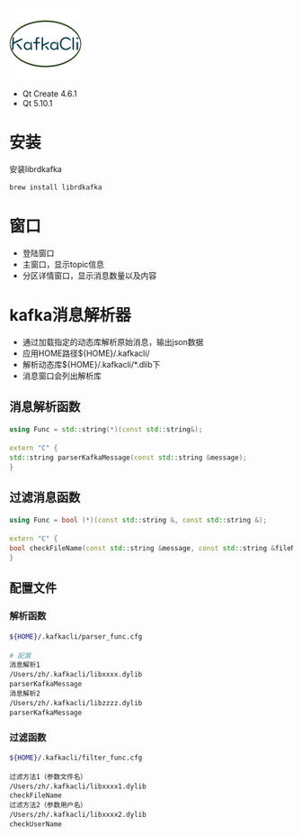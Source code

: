 ![](https://raw.githubusercontent.com/zh5e/kafkacli/master/app.iconset/icon_128x128.png)

- Qt Create 4.6.1
- Qt 5.10.1

# 安装

安装librdkafka
```sh
brew install librdkafka
```

# 窗口

- 登陆窗口
- 主窗口，显示topic信息
- 分区详情窗口，显示消息数量以及内容

# kafka消息解析器

- 通过加载指定的动态库解析原始消息，输出json数据
- 应用HOME路径${HOME}/.kafkacli/
- 解析动态库${HOME}/.kafkacli/*.dlib下
- 消息窗口会列出解析库

## 消息解析函数

```c++
using Func = std::string(*)(const std::string&);

extern "C" {
std::string parserKafkaMessage(const std::string &message);
}
```

## 过滤消息函数

```c++
using Func = bool (*)(const std::string &, const std::string &);

extern "C" {
bool checkFileName(const std::string &message, const std::string &fileName);
}
```

## 配置文件


### 解析函数

```sh
${HOME}/.kafkacli/parser_func.cfg

# 配置
消息解析1
/Users/zh/.kafkacli/libxxxx.dylib
parserKafkaMessage
消息解析2
/Users/zh/.kafkacli/libzzzz.dylib
parserKafkaMessage
```

### 过滤函数

```sh
${HOME}/.kafkacli/filter_func.cfg

过滤方法1（参数文件名）
/Users/zh/.kafkacli/libxxxx1.dylib
checkFileName
过滤方法2（参数用户名）
/Users/zh/.kafkacli/libxxxx2.dylib
checkUserName
```
